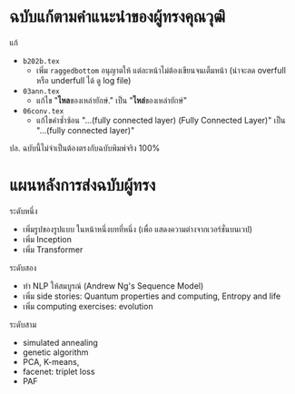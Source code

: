 # ฉบับแก้ตามคำแนะนำของผู้ทรงคุณวุฒิ

แก้
  * ```b202b.tex```
    * เพิ่ม ```raggedbottom``` อนุญาตให้ แต่ละหน้าไม่ต้องเขียนจนเต็มหน้า (น่าจะลด overfull หรือ underfull ได้ ดู log file) 
  * ```03ann.tex```
    * แก้ไข "**ไหล**ของเหล่ายักษ์." เป็น "**ไหล่**ของเหล่ายักษ์"
  * ```06conv.tex```
    * แก้ไขคำซ้ำซ้อน "...(fully connected layer) (Fully Connected Layer)" เป็น "...(fully connected layer)"

ปล. ฉบับนี้ไม่จำเป็นต้องตรงกับฉบับพิมพ์จริง 100%


# แผนหลังการส่งฉบับผู้ทรง

ระดับหนึ่ง
  * เพิ่มรูปของรูปแบบ ในหน้าหนึ่งบทที่หนึ่ง (เพื่อ แสดงความต่างจากเวอร์ชั่นบนเวป)
  * เพิ่ม Inception
  * เพิ่ม Transformer

ระดับสอง
  * ทำ NLP ให้สมบูรณ์ (Andrew Ng's Sequence Model)
  * เพิ่ม side stories: Quantum properties and computing, Entropy and life
  * เพิ่ม computing exercises: evolution

ระดับสาม
  * simulated annealing
  * genetic algorithm
  * PCA, K-means, 
  * facenet: triplet loss
  * PAF
